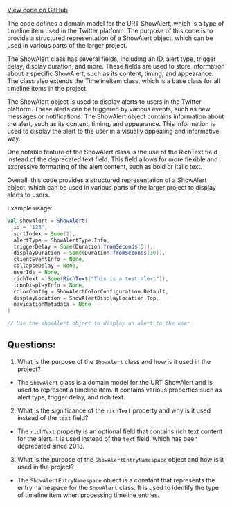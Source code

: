 [View code on GitHub](https://github.com/misbahsy/the-algorithm/product-mixer/core/src/main/scala/com/twitter/product_mixer/core/model/marshalling/response/urt/ShowAlert.scala)

The code defines a domain model for the URT ShowAlert, which is a type of timeline item used in the Twitter platform. The purpose of this code is to provide a structured representation of a ShowAlert object, which can be used in various parts of the larger project. 

The ShowAlert class has several fields, including an ID, alert type, trigger delay, display duration, and more. These fields are used to store information about a specific ShowAlert, such as its content, timing, and appearance. The class also extends the TimelineItem class, which is a base class for all timeline items in the project. 

The ShowAlert object is used to display alerts to users in the Twitter platform. These alerts can be triggered by various events, such as new messages or notifications. The ShowAlert object contains information about the alert, such as its content, timing, and appearance. This information is used to display the alert to the user in a visually appealing and informative way. 

One notable feature of the ShowAlert class is the use of the RichText field instead of the deprecated text field. This field allows for more flexible and expressive formatting of the alert content, such as bold or italic text. 

Overall, this code provides a structured representation of a ShowAlert object, which can be used in various parts of the larger project to display alerts to users. 

Example usage:

```scala
val showAlert = ShowAlert(
  id = "123",
  sortIndex = Some(1),
  alertType = ShowAlertType.Info,
  triggerDelay = Some(Duration.fromSeconds(5)),
  displayDuration = Some(Duration.fromSeconds(10)),
  clientEventInfo = None,
  collapseDelay = None,
  userIds = None,
  richText = Some(RichText("This is a test alert")),
  iconDisplayInfo = None,
  colorConfig = ShowAlertColorConfiguration.Default,
  displayLocation = ShowAlertDisplayLocation.Top,
  navigationMetadata = None
)

// Use the showAlert object to display an alert to the user
```
## Questions: 
 1. What is the purpose of the `ShowAlert` class and how is it used in the project?
- The `ShowAlert` class is a domain model for the URT ShowAlert and is used to represent a timeline item. It contains various properties such as alert type, trigger delay, and rich text.

2. What is the significance of the `richText` property and why is it used instead of the `text` field?
- The `richText` property is an optional field that contains rich text content for the alert. It is used instead of the `text` field, which has been deprecated since 2018. 

3. What is the purpose of the `ShowAlertEntryNamespace` object and how is it used in the project?
- The `ShowAlertEntryNamespace` object is a constant that represents the entry namespace for the `ShowAlert` class. It is used to identify the type of timeline item when processing timeline entries.